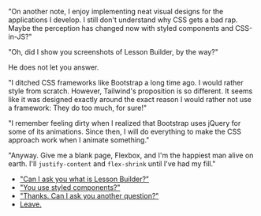 
"On another note, I enjoy implementing neat visual designs for the applications I develop. I still don't understand why CSS gets a bad rap. Maybe the perception has changed now with styled components and CSS-in-JS?" 

"Oh, did I show you screenshots of Lesson Builder, by the way?"

He does not let you answer.

"I ditched CSS frameworks like Bootstrap a long time ago. I would rather style from scratch. However, Tailwind's proposition is so different. It seems like it was designed exactly around the exact reason I would rather not use a framework: They do too much, for sure!"

"I remember feeling dirty when I realized that Bootstrap uses jQuery for some of its animations. Since then, I will do everything to make the CSS approach work when I animate something."

"Anyway. Give me a blank page, Flexbox, and I'm the happiest man alive on earth. I'll `justify-content` and `flex-shrink` until I've had my fill."

- ["Can I ask you what is Lesson Builder?"](skillbuilder.md)
- ["You use styled components?"](styled-components.md)
- ["Thanks. Can I ask you another question?"](questions.md)
- [Leave.](leave.md)